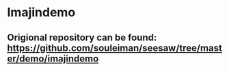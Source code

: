 # Imajindemo
## Origional repository can be found: https://github.com/souleiman/seesaw/tree/master/demo/imajindemo
